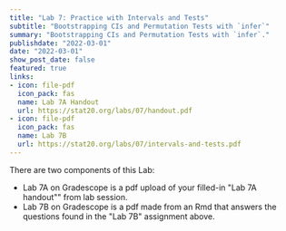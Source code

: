 ```yaml
---
title: "Lab 7: Practice with Intervals and Tests"
subtitle: "Bootstrapping CIs and Permutation Tests with `infer`"
summary: "Bootstrapping CIs and Permutation Tests with `infer`."
publishdate: "2022-03-01"
date: "2022-03-01"
show_post_date: false
featured: true
links:
- icon: file-pdf
  icon_pack: fas
  name: Lab 7A Handout
  url: https://stat20.org/labs/07/handout.pdf
- icon: file-pdf
  icon_pack: fas
  name: Lab 7B
  url: https://stat20.org/labs/07/intervals-and-tests.pdf
---
```


There are two components of this Lab:

- Lab 7A on Gradescope is a pdf upload of your filled-in "Lab 7A handout"" from lab session.
- Lab 7B on Gradescope is a pdf made from an Rmd that answers the questions found in the "Lab 7B" assignment above.
